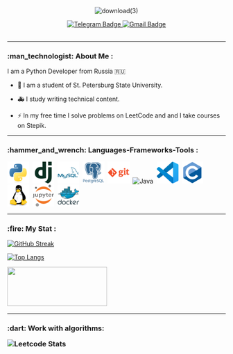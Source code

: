 <div align="center">
  
![download(3)](https://github.com/whitecolorcoder/whitecolorcoder/assets/110350689/d6ec4054-52c7-4df3-87df-8edcbb0fda6e)
</div>

</div> 

<div id="badges" align ="center">
  <a href="https://t.me/vjuhandsleep">
    <img src="https://img.shields.io/badge/Telegram-white?logo=Telegram&logoColor=blue&style=for-the-badge" alt="Telegram Badge"/>
  </a>
  <a href="https://www.google.com/search?client=safari&rls=en&q=grishasafonov008@gmail.com&ie=UTF-8&oe=UTF-8">
    <img src="https://img.shields.io/badge/Gmail-white?logo=gmail&logoColor=red&style=for-the-badge" alt="Gmail Badge"/>
  </a>
  <div id="badges">
  <img src="https://komarev.com/ghpvc/?username=whitecolorcoder&style=flat-square&color=blue" alt=""/>
</div>


---


<div align="left">
<h3>
  :man_technologist: About Me :
</h3>

I am a Python Developer from Russia :ru:
  
- :telescope: I am a student of St. Petersburg State University.

- :ambulance: I study writing technical content.

- :zap: In my free time I solve problems on LeetCode and and I take courses on Stepik.
</div> 

---
<div align="left">
<h3>
:hammer_and_wrench: Languages-Frameworks-Tools :
</h3>
<img src="https://raw.githubusercontent.com/devicons/devicon/55609aa5bd817ff167afce0d965585c92040787a/icons/python/python-original.svg" title="Java" alt="Java" width="50" height="50"/>&nbsp;
<img src="https://raw.githubusercontent.com/devicons/devicon/55609aa5bd817ff167afce0d965585c92040787a/icons/django/django-plain.svg" title="Java" alt="Java" width="50" height="50"/>&nbsp;
<img src="https://raw.githubusercontent.com/devicons/devicon/55609aa5bd817ff167afce0d965585c92040787a/icons/mysql/mysql-plain-wordmark.svg" title="Java" alt="Java" width="50" height="50"/>&nbsp;
<img src="https://raw.githubusercontent.com/devicons/devicon/55609aa5bd817ff167afce0d965585c92040787a/icons/postgresql/postgresql-plain-wordmark.svg" title="Java" alt="Java" width="50" height="50"/>&nbsp;
<img src="https://raw.githubusercontent.com/devicons/devicon/55609aa5bd817ff167afce0d965585c92040787a/icons/git/git-plain-wordmark.svg" title="Java" alt="Java" width="50" height="50"/>&nbsp;
<img src="https://user-images.githubusercontent.com/1784648/97818784-c4fc1080-1ca4-11eb-8681-56ec3fa21756.png" title="Java" alt="Java" width="50" height="50"/>&nbsp;
<img src="https://raw.githubusercontent.com/devicons/devicon/55609aa5bd817ff167afce0d965585c92040787a/icons/vscode/vscode-original.svg" title="Java" alt="Java" width="50" height="50"/>&nbsp;
<img src="https://raw.githubusercontent.com/devicons/devicon/55609aa5bd817ff167afce0d965585c92040787a/icons/c/c-original.svg" title="Java" alt="Java" width="50" height="50"/>&nbsp;
<img src="https://raw.githubusercontent.com/devicons/devicon/55609aa5bd817ff167afce0d965585c92040787a/icons/linux/linux-original.svg" title="Java" alt="Java" width="50" height="50"/>&nbsp;
<img src="https://raw.githubusercontent.com/devicons/devicon/55609aa5bd817ff167afce0d965585c92040787a/icons/jupyter/jupyter-original-wordmark.svg" title="Java" alt="Java" width="50" height="50"/>&nbsp;
<img src="https://raw.githubusercontent.com/devicons/devicon/55609aa5bd817ff167afce0d965585c92040787a/icons/docker/docker-original-wordmark.svg" title="Docker" alt="Docker" width="50" height="50"/>&nbsp;
</div>

---

<div align="left">
<h3>
:fire: My Stat :
</h3>
  
[![GitHub Streak](http://github-readme-streak-stats.herokuapp.com?user=whitecolorcoder&theme=shadow-purple&hide_border=true)](https://git.io/streak-stats) 

[![Top Langs](https://github-readme-stats.vercel.app/api/top-langs/?username=whitecolorcoder&layout=compact&theme=vision-friendly-dark)](https://github.com/anuraghazra/github-readme-stats)
</div>

<div align="left">
  <a href="https://stepik.org/users/478867598/profile">    
<img src="https://img.shields.io/badge/stepik-black?logo=&logoColor=white&style=for-the-badge" width="230" height="90"/>
  </a>
</div>

---

<div align="left">
<h3>
:dart: Work with algorithms:


![Leetcode Stats](https://leetcard.jacoblin.cool/rockmate?theme=unicorn)
</h3>
</div>


    
